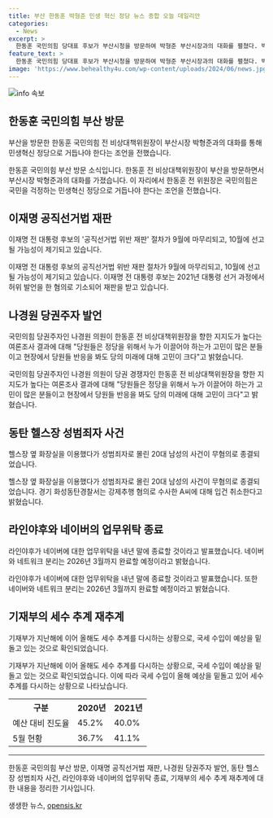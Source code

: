 ```yaml
---
title: 부산 한동훈 박형준 민생 혁신 정당 뉴스 종합 오늘 데일리안
categories:
  - News
excerpt: >
  한동훈 국민의힘 당대표 후보가 부산시청을 방문하여 박형준 부산시장과의 대화를 펼쳤다. 박 시장은 국민의힘에게 민생혁신 정당으로 거듭나기를 조언하며, 한동훈에게 부산의 발전을 요청했다. 이재명 더불어민주당 전 대표의 공직선거법 위반 재판이 9월 6일 결심되어 10월에 선고될 가능성이 있다. 국민의힘 당권주자인 나경원 의원은 경쟁자에 대한 지지도가 높아 당원들의 당 내 미래에 대한 고민이 깊다고 밝혔다. 라인야후는 내년 말에 네이버에 대한 업무위탁을 종료할 예정이며, 기재부는 5월 기준으로 국세 수입이 예상을 밑돌고 있어 세수 재추계를 진행하고 있다.
feature_text: >
  한동훈 국민의힘 당대표 후보가 부산시청을 방문하여 박형준 부산시장과의 대화를 펼쳤다. 박 시장은 국민의힘에게 민생혁신 정당으로 거듭나기를 조언하며, 한동훈에게 부산의 발전을 요청했다. 이재명 더불어민주당 전 대표의 공직선거법 위반 재판이 9월 6일 결심되어 10월에 선고될 가능성이 있다. 국민의힘 당권주자인 나경원 의원은 경쟁자에 대한 지지도가 높아 당원들의 당 내 미래에 대한 고민이 깊다고 밝혔다. 라인야후는 내년 말에 네이버에 대한 업무위탁을 종료할 예정이며, 기재부는 5월 기준으로 국세 수입이 예상을 밑돌고 있어 세수 재추계를 진행하고 있다.
image: 'https://www.behealthy4u.com/wp-content/uploads/2024/06/news.jpg'
---
```


<p><img src="https://www.behealthy4u.com/wp-content/uploads/2024/06/news.jpg" alt="info 속보" /></p>

<h2 data-ke-size="size26">한동훈 국민의힘 부산 방문</h2>

<p>부산을 방문한 한동훈 국민의힘 전 비상대책위원장이 부산시장 박형준과의 대화를 통해 민생혁신 정당으로 거듭나야 한다는 조언을 전했습니다.</p>

<p data-ke-size="size16">한동훈 국민의힘 부산 방문 소식입니다. 한동훈 전 비상대책위원장이 부산을 방문하면서 부산시장 박형준과의 대화를 가졌습니다. 이 자리에서 한동훈 전 위원장은 국민의힘은 국민을 걱정하는 민생혁신 정당으로 거듭나야 한다는 조언을 전했습니다.</p>

<h2 data-ke-size="size26">이재명 공직선거법 재판</h2>

<p>이재명 전 대통령 후보의 '공직선거법 위반 재판' 절차가 9월에 마무리되고, 10월에 선고될 가능성이 제기되고 있습니다.</p>

<p data-ke-size="size16">이재명 전 대통령 후보의 공직선거법 위반 재판 절차가 9월에 마무리되고, 10월에 선고될 가능성이 제기되고 있습니다. 이재명 전 대통령 후보는 2021년 대통령 선거 과정에서 허위 발언을 한 혐의로 기소되어 재판을 받고 있습니다.</p>

<h2 data-ke-size="size26">나경원 당권주자 발언</h2>

<p>국민의힘 당권주자인 나경원 의원이 한동훈 전 비상대책위원장을 향한 지지도가 높다는 여론조사 결과에 대해 "당원들은 정당을 위해서 누가 이끌어야 하는가 고민이 많은 분들이고 현장에서 당원들 반응을 봐도 당의 미래에 대해 고민이 크다"고 밝혔습니다.</p>

<p data-ke-size="size16">국민의힘 당권주자인 나경원 의원이 당권 경쟁자인 한동훈 전 비상대책위원장을 향한 지지도가 높다는 여론조사 결과에 대해 "당원들은 정당을 위해서 누가 이끌어야 하는가 고민이 많은 분들이고 현장에서 당원들 반응을 봐도 당의 미래에 대해 고민이 크다"고 밝혔습니다.</p>

<h2 data-ke-size="size26">동탄 헬스장 성범죄자 사건</h2>

<p>헬스장 옆 화장실을 이용했다가 성범죄자로 몰린 20대 남성의 사건이 무혐의로 종결되었습니다.</p>

<p data-ke-size="size16">헬스장 옆 화장실을 이용했다가 성범죄자로 몰린 20대 남성의 사건이 무혐의로 종결되었습니다. 경기 화성동탄경찰서는 강제추행 혐의로 수사한 A씨에 대해 입건 취소한다고 밝혔습니다.</p>

<h2 data-ke-size="size26">라인야후와 네이버의 업무위탁 종료</h2>

<p>라인야후가 네이버에 대한 업무위탁을 내년 말에 종료할 것이라고 발표했습니다. 네이버와 네트워크 분리는 2026년 3월까지 완료할 예정이라고 밝혔습니다.</p>

<p data-ke-size="size16">라인야후가 네이버에 대한 업무위탁을 내년 말에 종료할 것이라고 발표했습니다. 또한 네이버와 네트워크 분리는 2026년 3월까지 완료할 예정이라고 밝혔습니다.</p>

<h2 data-ke-size="size26">기재부의 세수 추계 재추계</h2>

<p>기재부가 지난해에 이어 올해도 세수 추계를 다시하는 상황으로, 국세 수입이 예상을 밑돌고 있는 것으로 확인되었습니다.</p>

<p data-ke-size="size16">기재부가 지난해에 이어 올해도 세수 추계를 다시하는 상황으로, 국세 수입이 예상을 밑돌고 있는 것으로 확인되었습니다. 이에 따라 국세 수입이 올해 예상을 밑돌고 있어 세수 추계를 다시하는 상황으로 나타났습니다.</p>

<table>
    <tr>
        <th>구분</th>
        <th>2020년</th>
        <th>2021년</th>
    </tr>
    <tr>
        <td>예산 대비 진도율</td>
        <td>45.2%</td>
        <td>40.0%</td>
    </tr>
    <tr>
        <td>5월 현황</td>
        <td>36.7%</td>
        <td>41.1%</td>
    </tr>
</table>

<hr>

<p data-ke-size="size16">한동훈 국민의힘 부산 방문, 이재명 공직선거법 재판, 나경원 당권주자 발언, 동탄 헬스장 성범죄자 사건, 라인야후와 네이버의 업무위탁 종료, 기재부의 세수 추계 재추계에 대한 내용을 정리한 기사입니다.</p>
생생한 뉴스, <a href="https://opensis.kr" rel="dofollow">opensis.kr</a>


